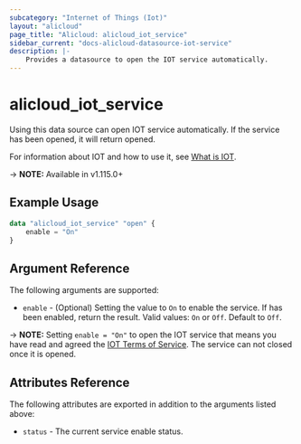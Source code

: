 ```yaml
---
subcategory: "Internet of Things (Iot)"
layout: "alicloud"
page_title: "Alicloud: alicloud_iot_service"
sidebar_current: "docs-alicloud-datasource-iot-service"
description: |-
    Provides a datasource to open the IOT service automatically.
---
```


# alicloud\_iot\_service

Using this data source can open IOT service automatically. If the service has been opened, it will return opened.

For information about IOT and how to use it, see [What is IOT](https://www.alibabacloud.com/help/en/product/30520.htm).

-> **NOTE:** Available in v1.115.0+

## Example Usage

```terraform
data "alicloud_iot_service" "open" {
	enable = "On"
}
```

## Argument Reference

The following arguments are supported:

* `enable` - (Optional) Setting the value to `On` to enable the service. If has been enabled, return the result. Valid values: `On` or `Off`. Default to `Off`.

-> **NOTE:** Setting `enable = "On"` to open the IOT service that means you have read and agreed the [IOT Terms of Service](https://help.aliyun.com/document_detail/44548.html). The service can not closed once it is opened.

## Attributes Reference

The following attributes are exported in addition to the arguments listed above:

* `status` - The current service enable status. 